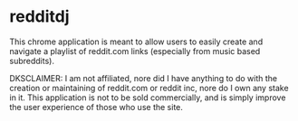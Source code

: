 # redditdj
This chrome application is meant to allow users to easily create and navigate a playlist of reddit.com links (especially from music based subreddits).

DKSCLAIMER: I am not affiliated, nore did I have anything to do with the creation or maintaining of reddit.com or reddit inc, nore do I own any stake in it. This application is not to be sold commercially, and is simply improve the user experience of those who use the site.

